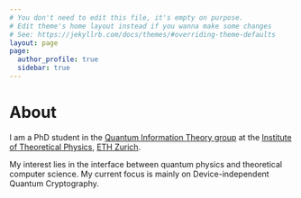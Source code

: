 ```yaml
---
# You don't need to edit this file, it's empty on purpose.
# Edit theme's home layout instead if you wanna make some changes
# See: https://jekyllrb.com/docs/themes/#overriding-theme-defaults
layout: page
page:
  author_profile: true
  sidebar: true
---
```

# About

I am a PhD student in the [Quantum Information Theory group](http://www.qit.ethz.ch/) at the [Institute of Theoretical Physics](http://www.itp.phys.ethz.ch/), [ETH Zurich](https://www.ethz.ch/en.html).

My interest lies in the interface between quantum physics and theoretical computer science. My current focus is mainly on Device-independent Quantum Cryptography.
